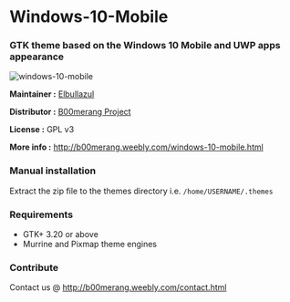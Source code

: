 # Windows-10-Mobile
### GTK theme based on the Windows 10 Mobile and UWP apps appearance

![windows-10-mobile](https://b00merang.weebly.com/uploads/1/6/8/1/16813022/screenshot-from-2018-04-13-11-54-21_orig.png)

**Maintainer :** [Elbullazul](https://github.com/Elbullazul)

**Distributor :** [B00merang Project](https://github.com/B00merang-Project)

**License :** GPL v3

**More info :** http://b00merang.weebly.com/windows-10-mobile.html

### Manual installation

Extract the zip file to the themes directory i.e. `/home/USERNAME/.themes`

### Requirements

- GTK+ 3.20 or above
- Murrine and Pixmap theme engines

### Contribute

Contact us @ http://b00merang.weebly.com/contact.html
